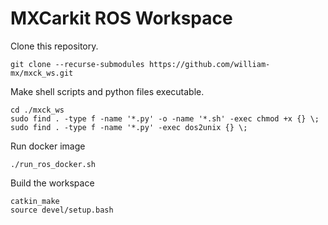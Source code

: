 # MXCarkit ROS Workspace

Clone this repository.
```
git clone --recurse-submodules https://github.com/william-mx/mxck_ws.git
```

Make shell scripts and python files executable.
```
cd ./mxck_ws
sudo find . -type f -name '*.py' -o -name '*.sh' -exec chmod +x {} \;
sudo find . -type f -name '*.py' -exec dos2unix {} \;
```

Run docker image
```
./run_ros_docker.sh
```


Build the workspace
```
catkin_make
source devel/setup.bash
```
